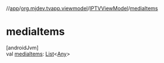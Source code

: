 //[app](../../../index.md)/[org.mjdev.tvapp.viewmodel](../index.md)/[IPTVViewModel](index.md)/[mediaItems](media-items.md)

# mediaItems

[androidJvm]\
val [mediaItems](media-items.md): [List](https://kotlinlang.org/api/latest/jvm/stdlib/kotlin.collections/-list/index.html)&lt;[Any](https://kotlinlang.org/api/latest/jvm/stdlib/kotlin/-any/index.html)&gt;
